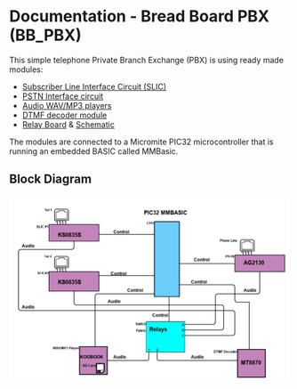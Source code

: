 # Documentation - Bread Board PBX (BB_PBX)

This simple telephone Private Branch Exchange (PBX) is using ready made modules:

* [Subscriber Line Interface Circuit (SLIC)](/docs/Ring_SLIC_Interface.pdf)
* [PSTN Interface circuit](/docs/Ag2130-datasheet-low-cost-PSTN-interface.pdf)
* [Audio WAV/MP3 players](/docs/KOOBOOK_SD_Audio_player.pdf)
* [DTMF decoder module](/docs/MT8870.jpg)
* [Relay Board](/docs/4DPDT_Relay_board.jpeg) & [Schematic](/docs/4DPDT_Relay_board_schem.jpeg)

The modules are connected to a Micromite PIC32 microcontroller that is running an embedded BASIC called MMBasic.

## Block Diagram

![Alt text](../images/BB-PBX.png?raw=true "Block Diagram")
